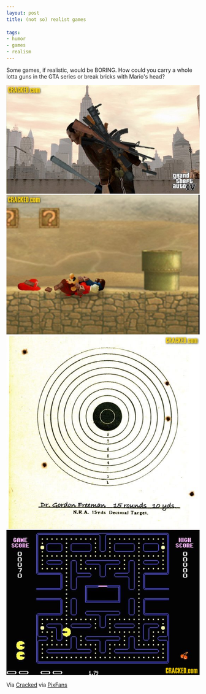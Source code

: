 ```yaml
---
layout: post
title: (not so) realist games

tags:
- humor
- games
- realism
---
```

Some games, if realistic, would be BORING. How could you carry a whole lotta guns in the GTA series or break bricks with Mario's head?

<div style="text-align:center">
    <img src="uploads/realism-gta-guns.jpg" alt="carrying lots of weapons on GTA: San Andreas"/>
</div>

<div style="text-align:center">
    <img src="uploads/realism-mario-bricks.jpg" alt="Mario with a broken head"/>
</div>

<div style="text-align:center">
    <img src="uploads/realism-gordon-shooting.jpg" alt="Gordon Freeman trying to shoot"/>
</div>

<div style="text-align:center">
    <img src="uploads/realism-pacman-ghosts.jpg" alt="Pacman: Do ghosts exist? Are they visible?"/>
</div>

Via [Cracked](http://www.cracked.com/photoshop_85_if-video-games-were-realistic/) via [PixFans](http://www.pixfans.com/%C2%BFy-si-los-videojuegos-fuesen-mas-realistas/)
